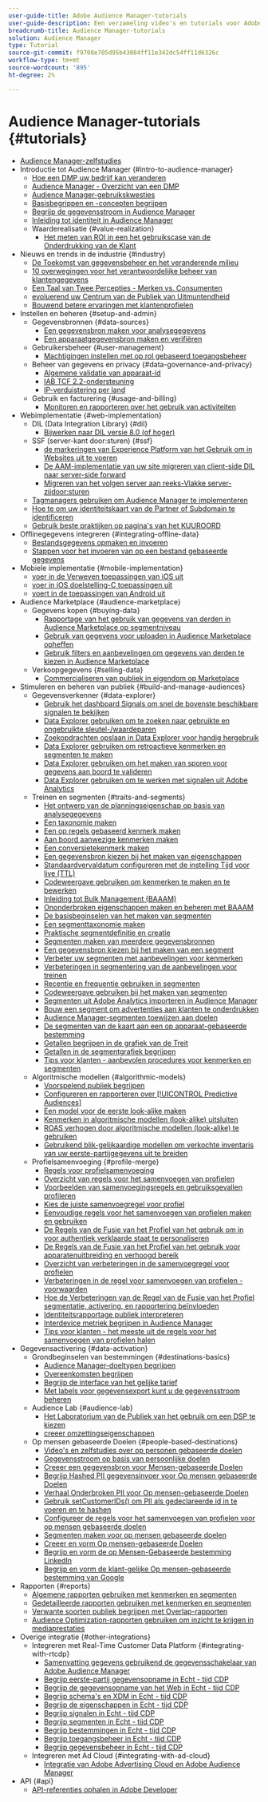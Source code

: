 ```yaml
---
user-guide-title: Adobe Audience Manager-tutorials
user-guide-description: Een verzameling video's en tutorials voor Adobe Analytics.
breadcrumb-title: Audience Manager-tutorials
solution: Audience Manager
type: Tutorial
source-git-commit: f9708e705d95b43084ff11e342dc54ff11d6326c
workflow-type: tm+mt
source-wordcount: '895'
ht-degree: 2%

---
```



# Audience Manager-tutorials {#tutorials}

+ [Audience Manager-zelfstudies](overview.md)
+ Introductie tot Audience Manager {#intro-to-audience-manager}
   + [Hoe een DMP uw bedrijf kan veranderen](intro-to-audience-manager/how-a-dmp-can-change-your-business.md)
   + [Audience Manager - Overzicht van een DMP](intro-to-audience-manager/audience-manager-overview-of-a-dmp.md)
   + [Audience Manager-gebruikskwesties](intro-to-audience-manager/audience-manager-use-cases.md)
   + [Basisbegrippen en -concepten begrijpen](intro-to-audience-manager/understanding-basic-terms-and-concepts-in-audience-manager.md)
   + [Begrijp de gegevensstroom in Audience Manager](intro-to-audience-manager/understanding-the-data-flow-in-audience-manager.md)
   + [Inleiding tot identiteit in Audience Manager](intro-to-audience-manager/introduction-to-identity-in-audience-manager.md)
   + Waarderealisatie {#value-realization}
      + [Het meten van ROI in een het gebruikscase van de Onderdrukking van de Klant](intro-to-audience-manager/value-realization/measuring-roi-in-a-customer-suppression-use-case.md)
+ Nieuws en trends in de industrie {#industry}
   + [ De Toekomst van gegevensbeheer en het veranderende milieu ](https://experienceleague.adobe.com/docs/platform-learn/tutorials/industry/the-future-of-data-management-and-the-changing-environment.html)
   + [ 10 overwegingen voor het verantwoordelijke beheer van klantengegevens ](https://experienceleague.adobe.com/docs/platform-learn/tutorials/privacy/ten-considerations-for-responsible-customer-data-management.html)
   + [ Een Taal van Twee Percepties - Merken vs. Consumenten ](https://experienceleague.adobe.com/docs/platform-learn/tutorials/industry/brands-vs-consumers.html)
   + [ evoluerend uw Centrum van de Publiek van Uitmuntendheid ](https://experienceleague.adobe.com/docs/platform-learn/tutorials/industry/evolving-your-audience-center-of-excellence.html)
   + [ Bouwend betere ervaringen met klantenprofielen ](https://experienceleague.adobe.com/docs/platform-learn/tutorials/industry/building-better-experiences-with-customer-profiles.html)
+ Instellen en beheren {#setup-and-admin}
   + Gegevensbronnen {#data-sources}
      + [Een gegevensbron maken voor analysegegevens](setup-and-admin/data-sources/create-a-data-source-for-analytics-data.md)
      + [Een apparaatgegevensbron maken en verifiëren](setup-and-admin/data-sources/creating-a-cross-device-data-source-and-authenticating.md)
   + Gebruikersbeheer {#user-management}
      + [Machtigingen instellen met op rol gebaseerd toegangsbeheer](setup-and-admin/user-management/setting-permissions-with-role-based-access-control.md)
   + Beheer van gegevens en privacy {#data-governance-and-privacy}
      + [Algemene validatie van apparaat-id](setup-and-admin/data-governance-and-privacy/global-device-id-validation.md)
      + [IAB TCF 2.2-ondersteuning](setup-and-admin/data-governance-and-privacy/iab-tcf-support.md)
      + [IP-verduistering per land](setup-and-admin/data-governance-and-privacy/ip-obfuscation-by-country.md)
   + Gebruik en facturering {#usage-and-billing}
      + [Monitoren en rapporteren over het gebruik van activiteiten](setup-and-admin/usage-and-billing/monitoring-and-reporting-on-activity-usage.md)
+ Webimplementatie {#web-implementation}
   + DIL (Data Integration Library) {#dil}
      + [Bijwerken naar DIL versie 8.0 (of hoger)](web-implementation/dil/updating-to-dil-version-8-0-or-greater.md)
   + SSF (server-kant door:sturen) {#ssf}
      + [ de markeringen van Experience Platform van het Gebruik om in Websites uit te voeren ](https://experienceleague.adobe.com/docs/launch-learn/implementing-in-websites-with-launch/index.html?lang=en)
      + [De AAM-implementatie van uw site migreren van client-side DIL naar server-side forward](web-implementation/ssf/migrating-your-site-implementation-from-client-side-dil-to-server-side-forwarding.md)
      + [Migreren van het volgen server aan reeks-Vlakke server-zijdoor:sturen](web-implementation/ssf/migrating-from-tracking-server-to-report-suite-level-server-side-forwarding.md)
   + [Tagmanagers gebruiken om Audience Manager te implementeren](web-implementation/using-tag-managers-to-implement-audience-manager.md)
   + [Hoe te om uw identiteitskaart van de Partner of Subdomain te identificeren](web-implementation/how-to-identify-your-partner-id-or-subdomain.md)
   + [Gebruik beste praktijken op pagina&#39;s van het KUUROORD](web-implementation/using-best-practices-on-spa-pages-when-sending-data-to-aam.md)
+ Offlinegegevens integreren {#integrating-offline-data}
   + [Bestandsgegevens opmaken en invoeren](integrating-offline-data/formatting-and-ingesting-file-based-data.md)
   + [Stappen voor het invoeren van op een bestand gebaseerde gegevens](integrating-offline-data/steps-for-ingesting-file-based-data.md)
+ Mobiele implementatie {#mobile-implementation}
   + [ voer in de Verweven toepassingen van iOS uit ](https://experienceleague.adobe.com/docs/launch-learn/implementing-in-mobile-ios-swift-apps-with-launch/index.html?lang=en)
   + [ voer in iOS doelstelling-C toepassingen uit ](https://experienceleague.adobe.com/docs/launch-learn/implementing-in-mobile-ios-objective-c-apps-with-launch/index.html?lang=en)
   + [ voert in de toepassingen van Android uit ](https://experienceleague.adobe.com/docs/launch-learn/implementing-in-mobile-android-apps-with-launch/index.html?lang=en)
+ Audience Marketplace {#audience-marketplace}
   + Gegevens kopen {#buying-data}
      + [Rapportage van het gebruik van gegevens van derden in Audience Marketplace op segmentniveau](audience-marketplace/buying-data/reporting-2nd-and-3rd-party-data-usage-in-the-audience-marketplace-at-the-segment-level.md)
      + [Gebruik van gegevens voor uploaden in Audience Marketplace opheffen](audience-marketplace/buying-data/bulk-uploading-data-usage-into-the-audience-marketplace.md)
      + [Gebruik filters en aanbevelingen om gegevens van derden te kiezen in Audience Marketplace](audience-marketplace/buying-data/using-filters-and-recommendations-to-choose-3rd-party-data-in-audience-marketplace.md)
   + Verkoopgegevens {#selling-data}
      + [Commercialiseren van publiek in eigendom op Marketplace](audience-marketplace/selling-data/commercialize-owned-audiences-on-marketplace.md)
+ Stimuleren en beheren van publiek {#build-and-manage-audiences}
   + Gegevensverkenner {#data-explorer}
      + [Gebruik het dashboard Signals om snel de bovenste beschikbare signalen te bekijken](build-and-manage-audiences/data-explorer/using-the-signals-dashboard-to-quickly-view-top-available-signals.md)
      + [Data Explorer gebruiken om te zoeken naar gebruikte en ongebruikte sleutel-/waardeparen](build-and-manage-audiences/data-explorer/using-data-explorer-to-search-for-used-and-unused-key-value-pairs.md)
      + [Zoekopdrachten opslaan in Data Explorer voor handig hergebruik](build-and-manage-audiences/data-explorer/saving-searches-in-data-explorer-for-convenience-in-re-use.md)
      + [Data Explorer gebruiken om retroactieve kenmerken en segmenten te maken](build-and-manage-audiences/data-explorer/using-data-explorer-to-create-retroactive-traits-and-segments.md)
      + [Data Explorer gebruiken om het maken van sporen voor gegevens aan boord te valideren](build-and-manage-audiences/data-explorer/using-data-explorer-to-validate-trait-creation-for-your-onboarded-data.md)
      + [Data Explorer gebruiken om te werken met signalen uit Adobe Analytics](build-and-manage-audiences/data-explorer/using-data-explorer-to-work-with-signals-coming-from-adobe-analytics.md)
   + Treinen en segmenten {#traits-and-segments}
      + [Het ontwerp van de planningseigenschap op basis van analysegegevens](build-and-manage-audiences/traits-and-segments/planning-trait-creation-from-analytics-data.md)
      + [Een taxonomie maken](build-and-manage-audiences/traits-and-segments/creating-a-trait-taxonomy.md)
      + [Een op regels gebaseerd kenmerk maken](build-and-manage-audiences/traits-and-segments/creating-rule-based-traits.md)
      + [Aan boord aanwezige kenmerken maken](build-and-manage-audiences/traits-and-segments/creating-onboarded-traits.md)
      + [Een conversietekenmerk maken](build-and-manage-audiences/traits-and-segments/creating-conversion-traits.md)
      + [Een gegevensbron kiezen bij het maken van eigenschappen](build-and-manage-audiences/traits-and-segments/choosing-a-data-source-when-creating-traits.md)
      + [Standaardvervaldatum configureren met de instelling Tijd voor live (TTL)](build-and-manage-audiences/traits-and-segments/configuring-trait-expiration-with-the-time-to-live-ttl-setting.md)
      + [Codeweergave gebruiken om kenmerken te maken en te bewerken](build-and-manage-audiences/traits-and-segments/using-code-view-to-create-and-edit-traits.md)
      + [Inleiding tot Bulk Management (BAAAM)](build-and-manage-audiences/traits-and-segments/introduction-to-bulk-management-baaam.md)
      + [Ononderbroken eigenschappen maken en beheren met BAAAM](build-and-manage-audiences/traits-and-segments/creating-and-managing-traits-in-bulk-with-baaam.md)
      + [De basisbeginselen van het maken van segmenten](build-and-manage-audiences/traits-and-segments/the-basics-of-creating-segments.md)
      + [Een segmenttaxonomie maken](build-and-manage-audiences/traits-and-segments/creating-a-segment-taxonomy.md)
      + [Praktische segmentdefinitie en creatie](build-and-manage-audiences/traits-and-segments/practical-segment-definition-and-creation.md)
      + [Segmenten maken van meerdere gegevensbronnen](build-and-manage-audiences/traits-and-segments/creating-segments-from-multiple-data-sources.md)
      + [Een gegevensbron kiezen bij het maken van een segment](build-and-manage-audiences/traits-and-segments/choosing-a-data-source-when-creating-a-segment.md)
      + [Verbeter uw segmenten met aanbevelingen voor kenmerken](build-and-manage-audiences/traits-and-segments/enhancing-your-segments-with-trait-recommendations.md)
      + [Verbeteringen in segmentering van de aanbevelingen voor treinen](build-and-manage-audiences/traits-and-segments/trait-recommendation-enhancements-in-the-segment-builder.md)
      + [Recentie en frequentie gebruiken in segmenten](build-and-manage-audiences/traits-and-segments/using-recency-and-frequency-in-segments.md)
      + [Codeweergave gebruiken bij het maken van segmenten](build-and-manage-audiences/traits-and-segments/using-code-view-when-building-segments.md)
      + [Segmenten uit Adobe Analytics importeren in Audience Manager](build-and-manage-audiences/traits-and-segments/import-aa-segments-into-aam.md)
      + [Bouw een segment om advertenties aan klanten te onderdrukken](build-and-manage-audiences/traits-and-segments/building-a-segment-to-suppress-ads-to-customers.md)
      + [Audience Manager-segmenten toewijzen aan doelen](build-and-manage-audiences/traits-and-segments/mapping-audience-manager-segments-to-destinations.md)
      + [De segmenten van de kaart aan een op apparaat-gebaseerde bestemming](build-and-manage-audiences/traits-and-segments/mapping-segments-to-a-device-based-destination.md)
      + [Getallen begrijpen in de grafiek van de Treit](build-and-manage-audiences/traits-and-segments/understanding-numbers-in-the-trait-graph.md)
      + [Getallen in de segmentgrafiek begrijpen](build-and-manage-audiences/traits-and-segments/understanding-numbers-in-the-segment-graph.md)
      + [Tips voor klanten - aanbevolen procedures voor kenmerken en segmenten](build-and-manage-audiences/traits-and-segments/customer-tips-traits-and-segments-best-practices.md)
   + Algoritmische modellen {#algorithmic-models}
      + [Voorspelend publiek begrijpen](build-and-manage-audiences/algorithmic-models/understanding-predictive-audiences.md)
      + [Configureren en rapporteren over [!UICONTROL Predictive Audiences]](build-and-manage-audiences/algorithmic-models/configure-and-report-on-predictive-audiences.md)
      + [Een model voor de eerste look-alike maken](build-and-manage-audiences/algorithmic-models/creating-a-first-party-look-alike-model.md)
      + [Kenmerken in algoritmische modellen (look-alike) uitsluiten](build-and-manage-audiences/algorithmic-models/excluding-traits-in-algorithmic-look-alike-models.md)
      + [ROAS verhogen door algoritmische modellen (look-alike) te gebruiken](build-and-manage-audiences/algorithmic-models/increase-roas-by-using-algorithmic-look-alike-models.md)
      + [Gebruikend blik-gelijkaardige modellen om verkochte inventaris van uw eerste-partijgegevens uit te breiden](build-and-manage-audiences/algorithmic-models/using-look-alike-models-to-extend-sold-out-inventory-from-your-1st-party-data.md)
   + Profielsamenvoeging {#profile-merge}
      + [Regels voor profielsamenvoeging](build-and-manage-audiences/profile-merge/profile-merge.md)
      + [Overzicht van regels voor het samenvoegen van profielen](build-and-manage-audiences/profile-merge/overview-of-profile-merge-rules.md)
      + [Voorbeelden van samenvoegingsregels en gebruiksgevallen profileren](build-and-manage-audiences/profile-merge/profile-merge-rule-examples-and-use-cases.md)
      + [Kies de juiste samenvoegregel voor profiel](build-and-manage-audiences/profile-merge/choosing-the-right-profile-merge-rule.md)
      + [Eenvoudige regels voor het samenvoegen van profielen maken en gebruiken](build-and-manage-audiences/profile-merge/creating-and-using-simple-profile-merge-rules.md)
      + [De Regels van de Fusie van het Profiel van het gebruik om in voor authentiek verklaarde staat te personaliseren](build-and-manage-audiences/profile-merge/using-profile-merge-rules-to-personalize-in-an-authenticated-state.md)
      + [De Regels van de Fusie van het Profiel van het gebruik voor apparatenuitbreiding en verhoogd bereik](build-and-manage-audiences/profile-merge/using-profile-merge-rules-for-device-extension-and-increased-reach.md)
      + [Overzicht van verbeteringen in de samenvoegregel voor profielen](build-and-manage-audiences/profile-merge/overview-of-profile-merge-rule-enhancements.md)
      + [Verbeteringen in de regel voor samenvoegen van profielen - voorwaarden](build-and-manage-audiences/profile-merge/profile-merge-rule-enhancements-pre-requisites.md)
      + [Hoe de Verbeteringen van de Regel van de Fusie van het Profiel segmentatie, activering, en rapportering beïnvloeden](build-and-manage-audiences/profile-merge/how-profile-merge-rule-enhancements-impact-segmentation-activation-and-reporting.md)
      + [Identiteitsrapportage publiek interpreteren](build-and-manage-audiences/profile-merge/interpret-audience-identity-reporting.md)
      + [Interdevice metriek begrijpen in Audience Manager](build-and-manage-audiences/profile-merge/understanding-cross-device-metrics-in-audience-manager.md)
      + [Tips voor klanten - het meeste uit de regels voor het samenvoegen van profielen halen](build-and-manage-audiences/profile-merge/customer-tips-getting-the-most-out-of-profile-merge-rules.md)
+ Gegevensactivering {#data-activation}
   + Grondbeginselen van bestemmingen {#destinations-basics}
      + [Audience Manager-doeltypen begrijpen](data-activation/destinations-basics/understanding-audience-manager-destination-types.md)
      + [Overeenkomsten begrijpen](data-activation/destinations-basics/understanding-match-rates.md)
      + [Begrijp de interface van het gelijke tarief](data-activation/destinations-basics/understanding-the-match-rate-interface-in-audience-manager.md)
      + [Met labels voor gegevensexport kunt u de gegevensstroom beheren](data-activation/destinations-basics/using-data-export-labels-to-control-data-flow.md)
   + Audience Lab {#audience-lab}
      + [Het Laboratorium van de Publiek van het gebruik om een DSP te kiezen](data-activation/audience-lab/using-audience-lab-to-choose-a-dsp.md)
      + [ creeer omzettingseigenschappen ](https://experienceleague.adobe.com/docs/audience-manager-learn/tutorials/build-and-manage-audiences/traits-and-segments/creating-conversion-traits.html)
   + Op mensen gebaseerde Doelen {#people-based-destinations}
      + [Video&#39;s en zelfstudies over op personen gebaseerde doelen](data-activation/people-based-destinations/pbd.md)
      + [Gegevensstroom op basis van persoonlijke doelen](data-activation/people-based-destinations/people-based-destinations-data-flow.md)
      + [Creeer een gegevensbron voor Mensen-gebaseerde Doelen](data-activation/people-based-destinations/creating-a-data-source-for-people-based-destinations.md)
      + [Begrijp Hashed PII gegevensinvoer voor Op mensen gebaseerde Doelen](data-activation/people-based-destinations/understanding-hashed-pii-data-ingestion-for-people-based-destinations.md)
      + [Verhaal Onderbroken PII voor Op mensen-gebaseerde Doelen](data-activation/people-based-destinations/ingesting-hashed-pii-for-people-based-destinations.md)
      + [Gebruik setCustomerIDs() om PII als gedeclareerde id in te voeren en te hashen](data-activation/people-based-destinations/using-setcustomerids-to-ingest-and-hash-pii-as-a-declared-id.md)
      + [Configureer de regels voor het samenvoegen van profielen voor op mensen gebaseerde doelen](data-activation/people-based-destinations/configuring-profile-merge-rules-for-people-based-destinations.md)
      + [Segmenten maken voor op mensen gebaseerde doelen](data-activation/people-based-destinations/creating-segments-for-people-based-destinations.md)
      + [Creeer en vorm Op mensen-gebaseerde Doelen](data-activation/people-based-destinations/create-and-configure-people-based-destinations.md)
      + [Begrijp en vorm de op Mensen-Gebaseerde bestemming LinkedIn](data-activation/people-based-destinations/understanding-and-configuring-the-linkedin-pbd.md)
      + [Begrijp en vorm de klant-gelijke Op mensen-gebaseerde bestemming van Google](data-activation/people-based-destinations/understanding-and-configuring-the-google-customer-match-pbd.md)
+ Rapporten {#reports}
   + [Algemene rapporten gebruiken met kenmerken en segmenten](reports/using-general-reports-with-traits-and-segments.md)
   + [Gedetailleerde rapporten gebruiken met kenmerken en segmenten](reports/using-trended-reports-with-traits-and-segments.md)
   + [Verwante soorten publiek begrijpen met Overlap-rapporten](reports/understand-related-audiences-with-overlap-reports.md)
   + [Audience Optimization-rapporten gebruiken om inzicht te krijgen in mediaprestaties](reports/using-audience-optimization-reports-to-understand-media-performance.md)
+ Overige integratie {#other-integrations}
   + Integreren met Real-Time Customer Data Platform {#integrating-with-rtcdp}
      + [ Samenvatting gegevens gebruikend de gegevensschakelaar van Adobe Audience Manager ](https://experienceleague.adobe.com/docs/platform-learn/tutorials/sources/ingest-data-from-aam.html?lang=en#sources)
      + [Begrijp eerste-partij gegevensopname in Echt - tijd CDP](other-integrations/integrating-with-rtcdp/rtcdp-1pd-ingestion-for-aam-users.md)
      + [Begrijp de gegevensopname van het Web in Echt - tijd CDP](other-integrations/integrating-with-rtcdp/rtcdp-web-ingestion-for-aam-users.md)
      + [Begrijp schema&#39;s en XDM in Echt - tijd CDP](other-integrations/integrating-with-rtcdp/rtcdp-schemas-xdm-for-aam-users.md)
      + [Begrijp de eigenschappen in Echt - tijd CDP](other-integrations/integrating-with-rtcdp/rtcdp-traits-for-aam-users.md)
      + [Begrijp signalen in Echt - tijd CDP](other-integrations/integrating-with-rtcdp/rtcdp-signals-for-aam-users.md)
      + [Begrijp segmenten in Echt - tijd CDP](other-integrations/integrating-with-rtcdp/rtcdp-segments-for-aam-users.md)
      + [Begrijp bestemmingen in Echt - tijd CDP](other-integrations/integrating-with-rtcdp/rtcdp-destinations-for-aam-users.md)
      + [Begrijp toegangsbeheer in Echt - tijd CDP](other-integrations/integrating-with-rtcdp/rtcdp-access-control-for-aam-users.md)
      + [Begrijp gegevensbeheer in Echt - tijd CDP](other-integrations/integrating-with-rtcdp/rtcdp-data-gov-for-aam-users.md)
   + Integreren met Ad Cloud {#integrating-with-ad-cloud}
      + [Integratie van Adobe Advertising Cloud en Adobe Audience Manager](other-integrations/integrating-with-ad-cloud/advertising-cloud-and-audience-manager-integration.md)
+ API {#api}
   + [API-referenties ophalen in Adobe Developer](api/retrieve-api-credentials-in-adobe-io.md)
